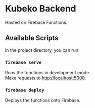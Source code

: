 <h1>
  Kubeko Backend
</h1>

<p>Hosted on Firebase Functions.</p>

## Available Scripts

In the project directory, you can run:

### `firebase serve`

Runs the functions in development mode.<br>
Make requests to [http://localhost:5000](http://localhost:5000).

### `firebase deploy`

Deploys the functions onto Firebase.
